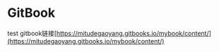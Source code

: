# GitBook

test gitbook链接[https://mitudegaoyang.gitbooks.io/mybook/content/](https://mitudegaoyang.gitbooks.io/mybook/content/)

